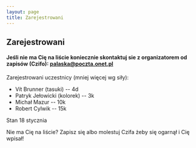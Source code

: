 ```yaml
---
layout: page
title: Zarejestrowani
---
```


## Zarejestrowani

#### Jeśli nie ma Cię na liście koniecznie skontaktuj sie z organizatorem od zapisów (Czifo): palaska@poczta.onet.pl

Zarejestrowani uczestnicy (mniej więcej wg siły):


- Vít Brunner (tasuki) -- 4d
- Patryk Jełowicki (kolorek) -- 3k
- Michał Mazur -- 10k
- Robert Cylwik -- 15k





Stan 18 stycznia

Nie ma Cię na liście?  Zapisz się albo molestuj Czifa żeby się ogarnął i Cię wpisał!

